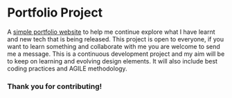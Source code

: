 # Portfolio Project

A [simple portfolio website](https://salil-monga-github-io.vercel.app/) to help me continue explore what I have learnt and new tech that is being released. This project is open to everyone, if you want to learn something and collaborate with me you are welcome to send me a message. This is a continuous development project and my aim will be to keep on learning and evolving design elements. It will also include best coding practices and AGILE methodology.

### Thank you for contributing!
